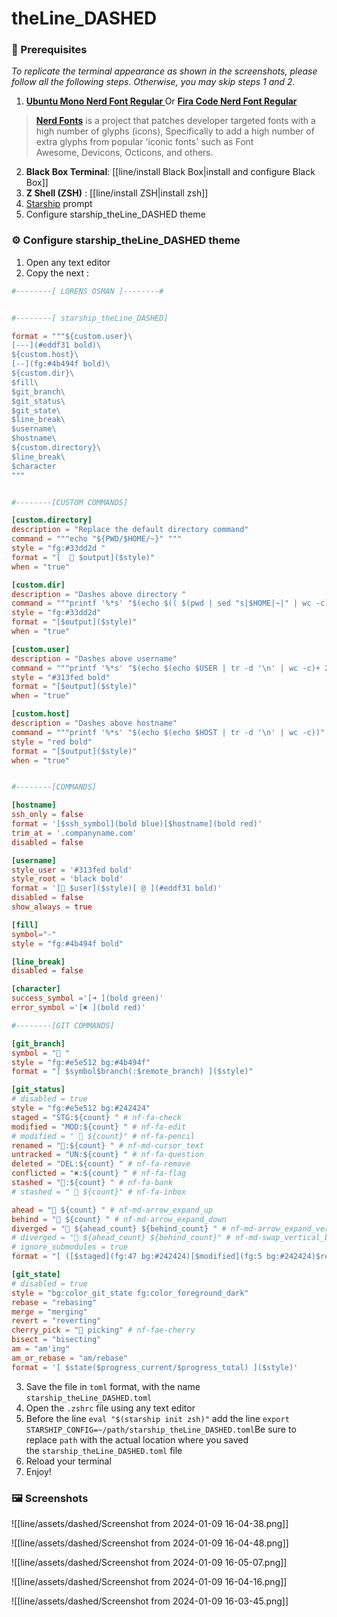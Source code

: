 # theLine_DASHED

### 🧩 Prerequisites
 *To replicate the terminal appearance as shown in the screenshots, please follow all the following steps. Otherwise, you may skip steps 1 and 2.*
1. **[Ubuntu Mono Nerd Font Regular ](https://github.com/ryanoasis/nerd-fonts/tree/master/patched-fonts/UbuntuMono/Regular)**
Or  **[Fira Code Nerd Font Regular](https://github.com/ryanoasis/nerd-fonts/tree/master/patched-fonts/FiraCode/Regular)** 

> [**Nerd Fonts**](https://github.com/ryanoasis/nerd-fonts/tree/master) is a project that patches developer targeted fonts with a high number of glyphs (icons), Specifically to add a high number of extra glyphs from popular 'iconic fonts' such as Font Awesome, Devicons, Octicons, and others.

2. **Black Box Terminal**: [[line/install Black Box|install and configure Black Box]]
3. **Z Shell (ZSH)** : [[line/install ZSH|install zsh]]
4. [Starship](https://starship.rs/) prompt
5. Configure starship_theLine_DASHED theme
### ⚙️ Configure starship_theLine_DASHED theme
1. Open any text editor
2. Copy the next :
```toml
#--------[ LORENS OSMAN ]--------#


#--------[ starship_theLine_DASHED]

format = """${custom.user}\
[---](#eddf31 bold)\
${custom.host}\
[--](fg:#4b494f bold)\
${custom.dir}\
$fill\
$git_branch\
$git_status\
$git_state\
$line_break\
$username\
$hostname\
${custom.directory}\
$line_break\
$character
"""


#--------[CUSTOM COMMANDS]

[custom.directory]
description = "Replace the default directory command"
command = """echo "${PWD/$HOME/~}" """
style = "fg:#33dd2d "
format = "[  󰉋 $output]($style)"
when = "true"

[custom.dir]
description = "Dashes above directory "
command = """printf '%*s' "$(echo $(( $(pwd | sed "s|$HOME|~|" | wc -c) + 1 )))" '' | tr ' ' '-'"""
style = "fg:#33dd2d"
format = "[$output]($style)"
when = "true"

[custom.user]
description = "Dashes above username"
command = """printf '%*s' "$(echo $(echo $USER | tr -d '\n' | wc -c)+ 2)" '' | tr ' ' '-'"""
style = "#313fed bold"
format = "[$output]($style)"
when = "true"

[custom.host]
description = "Dashes above hostname"
command = """printf '%*s' "$(echo $(echo $HOST | tr -d '\n' | wc -c))" '' | tr ' ' '-'"""
style = "red bold"
format = "[$output]($style)"
when = "true"


#--------[COMMANDS]

[hostname]
ssh_only = false
format = '[$ssh_symbol](bold blue)[$hostname](bold red)'
trim_at = '.companyname.com'
disabled = false

[username]
style_user = '#313fed bold'
style_root = 'black bold'
format = '[ $user]($style)[ @ ](#eddf31 bold)'
disabled = false
show_always = true

[fill]
symbol="-"
style = "fg:#4b494f bold"

[line_break]
disabled = false

[character]
success_symbol ='[➜ ](bold green)'
error_symbol ='[✖ ](bold red)'

#--------[GIT COMMANDS]

[git_branch]
symbol = " "
style = "fg:#e5e512 bg:#4b494f"
format = "[ $symbol$branch(:$remote_branch) ]($style)"

[git_status]
# disabled = true
style = "fg:#e5e512 bg:#242424"
staged = "STG:${count} " # nf-fa-check
modified = "MOD:${count} " # nf-fa-edit
# modified = "  ${count}" # nf-fa-pencil
renamed = "󰗧:${count} " # nf-md-cursor_text
untracked = "UN:${count} " # nf-fa-question
deleted = "DEL:${count} " # nf-fa-remove
conflicted = "✖:${count} " # nf-fa-flag
stashed = ":${count} " # nf-fa-bank
# stashed = "  ${count}" # nf-fa-inbox

ahead = "󰞙 ${count} " # nf-md-arrow_expand_up
behind = "󰞖 ${count} " # nf-md-arrow_expand_down
diverged = "󰡏 ${ahead_count} ${behind_count} " # nf-md-arrow_expand_vertical
# diverged = "󰯎 ${ahead_count} ${behind_count}" # nf-md-swap_vertical_bold
# ignore_submodules = true
format = "[ ([$staged](fg:47 bg:#242424)[$modified](fg:5 bg:#242424)$renamed[$untracked](blue bg:#242424)[$deleted](fg:9 bg:#242424)$conflicted$stashed$ahead_behind )]($style)"

[git_state]
# disabled = true
style = "bg:color_git_state fg:color_foreground_dark"
rebase = "rebasing"
merge = "merging"
revert = "reverting"
cherry_pick = " picking" # nf-fae-cherry
bisect = "bisecting"
am = "am'ing"
am_or_rebase = "am/rebase"
format = '[ $state($progress_current/$progress_total) ]($style)'

```
3. Save the file in `toml` format, with the name `starship_theLine_DASHED.toml`
4. Open the `.zshrc` file using any text editor
5. Before the line `eval "$(starship init zsh)"` add the line `export STARSHIP_CONFIG=~/path/starship_theLine_DASHED.toml`Be sure to replace `path` with the actual location where you saved the `starship_theLine_DASHED.toml` file
6. Reload your terminal
7. Enjoy!
### 🖼️ Screenshots

![[line/assets/dashed/Screenshot from 2024-01-09 16-04-38.png]]

![[line/assets/dashed/Screenshot from 2024-01-09 16-04-48.png]]

![[line/assets/dashed/Screenshot from 2024-01-09 16-05-07.png]]

![[line/assets/dashed/Screenshot from 2024-01-09 16-04-16.png]]

![[line/assets/dashed/Screenshot from 2024-01-09 16-03-45.png]]